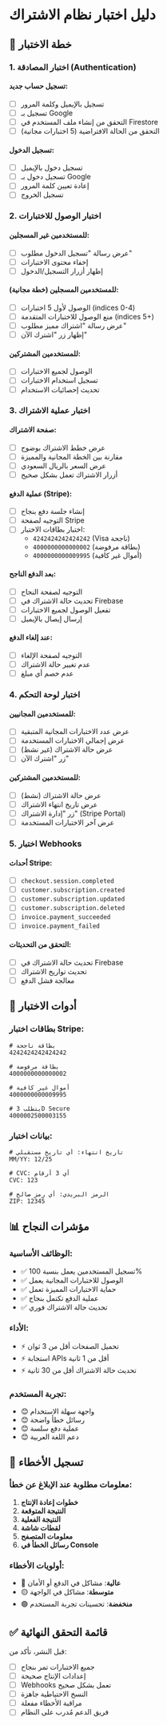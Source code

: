# دليل اختبار نظام الاشتراك

## 🧪 خطة الاختبار

### 1. اختبار المصادقة (Authentication)

#### تسجيل حساب جديد:
- [ ] تسجيل بالإيميل وكلمة المرور
- [ ] تسجيل بـ Google
- [ ] التحقق من إنشاء ملف المستخدم في Firestore
- [ ] التحقق من الحالة الافتراضية (5 اختبارات مجانية)

#### تسجيل الدخول:
- [ ] تسجيل دخول بالإيميل
- [ ] تسجيل دخول بـ Google
- [ ] إعادة تعيين كلمة المرور
- [ ] تسجيل الخروج

### 2. اختبار الوصول للاختبارات

#### للمستخدمين غير المسجلين:
- [ ] عرض رسالة "تسجيل الدخول مطلوب"
- [ ] إخفاء محتوى الاختبارات
- [ ] إظهار أزرار التسجيل/الدخول

#### للمستخدمين المسجلين (خطة مجانية):
- [ ] الوصول لأول 5 اختبارات (indices 0-4)
- [ ] منع الوصول للاختبارات المتقدمة (indices 5+)
- [ ] عرض رسالة "اشتراك مميز مطلوب"
- [ ] إظهار زر "اشترك الآن"

#### للمستخدمين المشتركين:
- [ ] الوصول لجميع الاختبارات
- [ ] تسجيل استخدام الاختبارات
- [ ] تحديث إحصائيات الاستخدام

### 3. اختبار عملية الاشتراك

#### صفحة الاشتراك:
- [ ] عرض خطط الاشتراك بوضوح
- [ ] مقارنة بين الخطة المجانية والمميزة
- [ ] عرض السعر بالريال السعودي
- [ ] أزرار الاشتراك تعمل بشكل صحيح

#### عملية الدفع (Stripe):
- [ ] إنشاء جلسة دفع بنجاح
- [ ] التوجيه لصفحة Stripe
- [ ] اختبار بطاقات الاختبار:
  - `4242424242424242` (Visa ناجحة)
  - `4000000000000002` (بطاقة مرفوضة)
  - `4000000000009995` (أموال غير كافية)

#### بعد الدفع الناجح:
- [ ] التوجيه لصفحة النجاح
- [ ] تحديث حالة الاشتراك في Firebase
- [ ] تفعيل الوصول لجميع الاختبارات
- [ ] إرسال إيصال بالإيميل

#### عند إلغاء الدفع:
- [ ] التوجيه لصفحة الإلغاء
- [ ] عدم تغيير حالة الاشتراك
- [ ] عدم خصم أي مبلغ

### 4. اختبار لوحة التحكم

#### للمستخدمين المجانيين:
- [ ] عرض عدد الاختبارات المجانية المتبقية
- [ ] عرض إجمالي الاختبارات المستخدمة
- [ ] عرض حالة الاشتراك (غير نشط)
- [ ] زر "اشترك الآن"

#### للمستخدمين المشتركين:
- [ ] عرض حالة الاشتراك (نشط)
- [ ] عرض تاريخ انتهاء الاشتراك
- [ ] زر "إدارة الاشتراك" (Stripe Portal)
- [ ] عرض آخر الاختبارات المستخدمة

### 5. اختبار Webhooks

#### أحداث Stripe:
- [ ] `checkout.session.completed`
- [ ] `customer.subscription.created`
- [ ] `customer.subscription.updated`
- [ ] `customer.subscription.deleted`
- [ ] `invoice.payment_succeeded`
- [ ] `invoice.payment_failed`

#### التحقق من التحديثات:
- [ ] تحديث حالة الاشتراك في Firebase
- [ ] تحديث تواريخ الاشتراك
- [ ] معالجة فشل الدفع

## 🔧 أدوات الاختبار

### بطاقات اختبار Stripe:
```
# بطاقة ناجحة
4242424242424242

# بطاقة مرفوضة
4000000000000002

# أموال غير كافية
4000000000009995

# يتطلب 3D Secure
4000002500003155
```

### بيانات اختبار:
```
# تاريخ انتهاء: أي تاريخ مستقبلي
MM/YY: 12/25

# CVC: أي 3 أرقام
CVC: 123

# الرمز البريدي: أي رمز صالح
ZIP: 12345
```

## 📊 مؤشرات النجاح

### الوظائف الأساسية:
- ✅ تسجيل المستخدمين يعمل بنسبة 100%
- ✅ الوصول للاختبارات المجانية يعمل
- ✅ حماية الاختبارات المميزة تعمل
- ✅ عملية الدفع تكتمل بنجاح
- ✅ تحديث حالة الاشتراك فوري

### الأداء:
- ⚡ تحميل الصفحات أقل من 3 ثوان
- ⚡ استجابة APIs أقل من 1 ثانية
- ⚡ تحديث حالة الاشتراك أقل من 30 ثانية

### تجربة المستخدم:
- 😊 واجهة سهلة الاستخدام
- 😊 رسائل خطأ واضحة
- 😊 عملية دفع سلسة
- 😊 دعم اللغة العربية

## 🐛 تسجيل الأخطاء

### معلومات مطلوبة عند الإبلاغ عن خطأ:
1. **خطوات إعادة الإنتاج**
2. **النتيجة المتوقعة**
3. **النتيجة الفعلية**
4. **لقطات شاشة**
5. **معلومات المتصفح**
6. **رسائل الخطأ في Console**

### أولويات الأخطاء:
- 🔴 **عالية**: مشاكل في الدفع أو الأمان
- 🟡 **متوسطة**: مشاكل في الواجهة
- 🟢 **منخفضة**: تحسينات تجربة المستخدم

## ✅ قائمة التحقق النهائية

قبل النشر، تأكد من:
- [ ] جميع الاختبارات تمر بنجاح
- [ ] إعدادات الإنتاج صحيحة
- [ ] Webhooks تعمل بشكل صحيح
- [ ] النسخ الاحتياطية جاهزة
- [ ] مراقبة الأخطاء مفعلة
- [ ] فريق الدعم مُدرب على النظام
